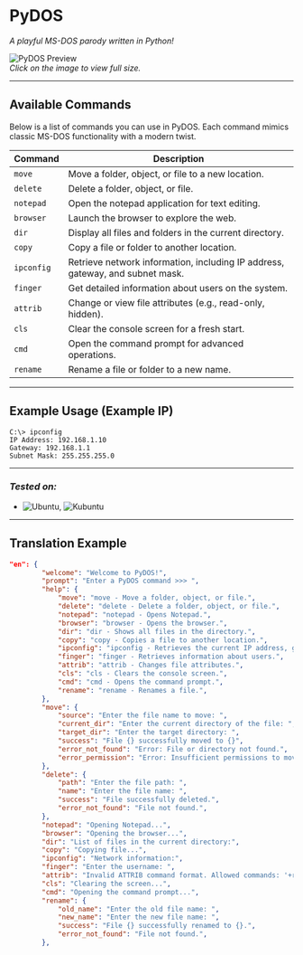 # **PyDOS**  
_A playful MS-DOS parody written in Python!_

![PyDOS Preview](https://i.postimg.cc/DZMKGqy5/pydor.png)  
*Click on the image to view full size.*

---

## **Available Commands**

Below is a list of commands you can use in PyDOS. Each command mimics classic MS-DOS functionality with a modern twist.

| **Command**   | **Description**                                                                 |
|---------------|---------------------------------------------------------------------------------|
| `move`        | Move a folder, object, or file to a new location.                               |
| `delete`      | Delete a folder, object, or file.                                              |
| `notepad`     | Open the notepad application for text editing.                                 |
| `browser`     | Launch the browser to explore the web.                                         |
| `dir`         | Display all files and folders in the current directory.                        |
| `copy`        | Copy a file or folder to another location.                                     |
| `ipconfig`    | Retrieve network information, including IP address, gateway, and subnet mask.  |
| `finger`      | Get detailed information about users on the system.                            |
| `attrib`      | Change or view file attributes (e.g., read-only, hidden).                      |
| `cls`         | Clear the console screen for a fresh start.                                    |
| `cmd`         | Open the command prompt for advanced operations.                               |
| `rename`      | Rename a file or folder to a new name.                                         |


---

## **Example Usage (Example IP)**

```plaintext
C:\> ipconfig
IP Address: 192.168.1.10
Gateway: 192.168.1.1
Subnet Mask: 255.255.255.0
```

----
### ***Tested on:***
- ![Ubuntu](https://img.shields.io/badge/Ubuntu--informational?logo=Ubuntu&style=social&logoColor=ff7300&color=666666&labelColor=999999), ![Kubuntu](https://img.shields.io/badge/Ubuntu--informational?logo=Kubuntu&style=social&logoColor=00b7ff&color=666666&labelColor=999999)
----

## Translation Example

```json
"en": {
        "welcome": "Welcome to PyDOS!",
        "prompt": "Enter a PyDOS command >>> ",
        "help": {
            "move": "move - Move a folder, object, or file.",
            "delete": "delete - Delete a folder, object, or file.",
            "notepad": "notepad - Opens Notepad.",
            "browser": "browser - Opens the browser.",
            "dir": "dir - Shows all files in the directory.",
            "copy": "copy - Copies a file to another location.",
            "ipconfig": "ipconfig - Retrieves the current IP address, gateway, and subnet.",
            "finger": "finger - Retrieves information about users.",
            "attrib": "attrib - Changes file attributes.",
            "cls": "cls - Clears the console screen.",
            "cmd": "cmd - Opens the command prompt.",
            "rename": "rename - Renames a file.",
        },
        "move": {
            "source": "Enter the file name to move: ",
            "current_dir": "Enter the current directory of the file: ",
            "target_dir": "Enter the target directory: ",
            "success": "File {} successfully moved to {}",
            "error_not_found": "Error: File or directory not found.",
            "error_permission": "Error: Insufficient permissions to move the file.",
        },
        "delete": {
            "path": "Enter the file path: ",
            "name": "Enter the file name: ",
            "success": "File successfully deleted.",
            "error_not_found": "File not found.",
        },
        "notepad": "Opening Notepad...",
        "browser": "Opening the browser...",
        "dir": "List of files in the current directory:",
        "copy": "Copying file...",
        "ipconfig": "Network information:",
        "finger": "Enter the username: ",
        "attrib": "Invalid ATTRIB command format. Allowed commands: '+r', '-r', '+h', '-h'.",
        "cls": "Clearing the screen...",
        "cmd": "Opening the command prompt...",
        "rename": {
            "old_name": "Enter the old file name: ",
            "new_name": "Enter the new file name: ",
            "success": "File {} successfully renamed to {}.",
            "error_not_found": "File not found.",
        },
```
